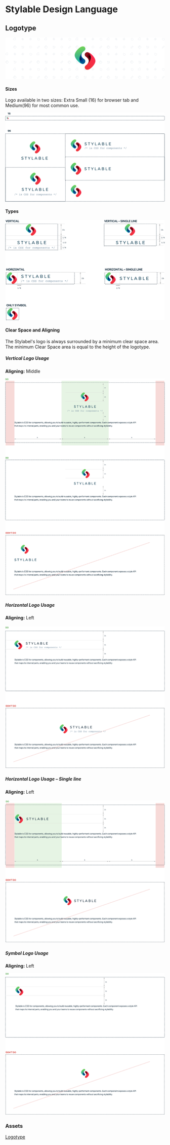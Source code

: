 # Stylable Design Language

Logotype
-------------
![Preview](../branding/_guidelines/logo/logo-preview.svg)

#### Sizes
Logo available in two sizes: Extra Small (16) for browser tab and Medium(96) for most common use.

![Sizes](../branding/_guidelines/logo/logo-sizes@2x.png)

#### Types

![Logo versions](../branding/_guidelines/logo/logo-directions2@x.png)


#### Clear Space and Aligning

The Stylabel's logo is always surrounded by a minimum clear space area. The minimum Clear Space area is equal to the height of the logotype.

##### Vertical Logo Usage

**Aligning:** Middle

![Clear Space - horizontal-mark](../branding/_guidelines/logo/logo-clearspace-vertical@2x.png)


##### Horizontal Logo Usage

**Aligning:** Left

##### ![Clear Space - horizontal-mark](../branding/_guidelines/logo/logo-clearspace-horizontal-twolines@2x.png)

##### Horizontal Logo Usage – Single line

**Aligning:** Left

##### ![Clear Space - horizontal-single-line](../branding/_guidelines/logo/logo-clearspace-horizontal-single@2x.png)

##### Symbol Logo Usage

**Aligning:** Left

![Clear Space - horizontal-mark](../branding/_guidelines/logo/logo-clearspace-symbol@2x.png)

### Assets

[Logotype](./logo)

